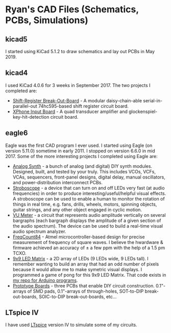 # Ryan's CAD Files (Schematics, PCBs, Simulations)

## kicad5
I started using KiCad 5.1.2 to draw schematics and lay out PCBs in May 2019.


## kicad4
I used KiCad 4.0.6 for 3 weeks in September 2017. The two projects I completed are:
* [Shift-Register Break-Out-Board](/kicad4/SRBOB) - A modular daisy-chain-able serial-in-parallel-out 74hc595-based shift register circuit board.
* [XPhone Input Board](/kicad4/XPhone/Input_Board) - A quad transducer amplifier and glockenspiel-key-hit-detection circuit board.


## eagle6
Eagle was the first CAD program I ever used. I started using Eagle (on version 5.11.0) sometime in early 2011. I stopped on version 6.6.0 in mid 2017.  Some of the more interesting projects I completed using Eagle are:
* [Analog Synth](eagle6/Analog%20Synth) - a bunch of analog (and digital) DIY synth modules.  Designed, built, and tested by your truly.  This includes VCOs, VCFs, VCAs, sequencers, front-panel designs, digital delay, manual oscillators, and power-distribution interconnect PCBs.
* [Stroboscope](eagle6/Stroboscope) - a device that can turn on and off LEDs very fast (at audio frequencies) in order to produce interesting/useful/helpful visual effects.  A stroboscope can be used to enable a human to monitor the rotation of things in real time, e.g. fans, drills, wheels, motors, spinning objects, guitar strings, and any other object engaged in cyclic motion.
* [VU Meter](eagle6/VU%20meter) - a circuit that represents audio amplitude vertically on several bargraphs (each bargraph displays the amplitude of a given section of the audio spectrum).  The device can be used to build a real-time visual audio spectrum analyzer.
* [FreqCount84](eagle6/FreqCount84) - Atmel microcontroller-based design for precise measurement of frequency of square waves.  I believe the hwardware & firmware achieved an accuracy of ± a few ppm with the help of a 1.5 pm TCXO.
* [9x9 LED Matrix](eagle6/9x9%20LED%20Matrix) - a 2D array of LEDs (9 LEDs wide, 9 LEDs tall).  I remember wanting to build an array that had an odd number of pixels because it would allow me to make symetric visual displays.  I programmed a game of pong for this 9x9 LED Matrix.  That code exists in [my repo for Arduino programs](https://github.com/jensenr30/Arduino/tree/master/_DISPLAY/9x9_LED_Matrix).
* [Prototype Boards](eagle6/Prototype%20Boards) - three PCBs that enable DIY circuit construction.  0.1"-arrays of SMD pads, 0.1"-arrays of through-holes, SOT-to-DIP break-out-boards, SOIC-to-DIP break-out-boards, etc...

## LTspice IV
I have used [LTspice](https://en.wikipedia.org/wiki/LTspice) version IV to simulate some of my circuits.
